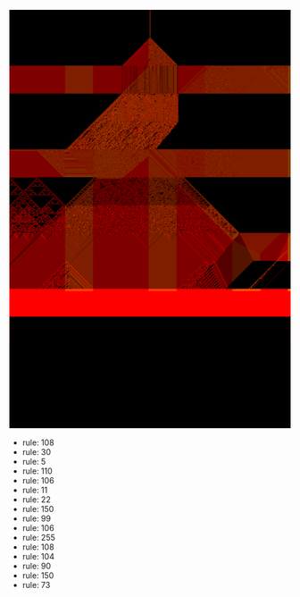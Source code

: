 ![photo](./output.png) 
 * rule: 108
* rule: 30
* rule: 5
* rule: 110
* rule: 106
* rule: 11
* rule: 22
* rule: 150
* rule: 99
* rule: 106
* rule: 255
* rule: 108
* rule: 104
* rule: 90
* rule: 150
* rule: 73
